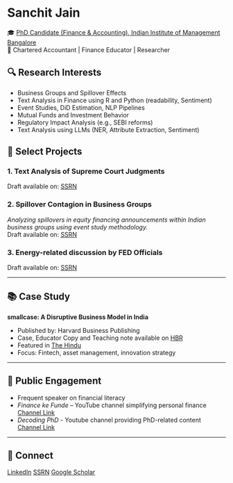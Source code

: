 # Sanchit Jain
🎓 [PhD Candidate (Finance & Accounting), Indian Institute of Management Bangalore](https://www.iimb.ac.in/node/9428)  
🧾 Chartered Accountant | Finance Educator | Researcher  


## 🔍 Research Interests
- Business Groups and Spillover Effects
- Text Analysis in Finance using R and Python (readability, Sentiment)
- Event Studies, DiD Estimation, NLP Pipelines
- Mutual Funds and Investment Behavior
- Regulatory Impact Analysis (e.g., SEBI reforms)
- Text Analysis using LLMs (NER, Attribute Extraction, Sentiment)

## 📄 Select Projects

### 1. **Text Analysis of Supreme Court Judgments**  
Draft available on: [SSRN](https://papers.ssrn.com/sol3/papers.cfm?abstract_id=5054963)

### 2. **Spillover Contagion in Business Groups**  
*Analyzing spillovers in equity financing announcements within Indian business groups using event study methodology.*  
Draft available on: [SSRN](https://papers.ssrn.com/sol3/papers.cfm?abstract_id=4688843)

### 3. **Energy-related discussion by FED Officials**
Draft available on: [SSRN](https://papers.ssrn.com/sol3/papers.cfm?abstract_id=4839404)

---

## 📚 Case Study

**smallcase: A Disruptive Business Model in India**  
- Published by: Harvard Business Publishing
- Case, Educator Copy and Teaching note available on [HBR](https://hbsp.harvard.edu/product/IM025B-PDF-ENG) 
- Featured in [The Hindu](https://www.thehindu.com/business/doctoral-scholar-sanchit-jain-submits-case-study-on-fintech-start-up-smallcase/article69044555.ece)
- Focus: Fintech, asset management, innovation strategy  


---

## 🎤 Public Engagement

- Frequent speaker on financial literacy
- *Finance ke Funde* – YouTube channel simplifying personal finance [Channel Link](https://www.youtube.com/@FinanceKeFunde)
- *Decoding PhD* - Youtube channel providing PhD-related content [Channel Link](https://www.youtube.com/@DecodingPhD)

---

## 🔗 Connect

[LinkedIn](https://www.linkedin.com/in/jainsanchit)
[SSRN](https://papers.ssrn.com/sol3/cf_dev/AbsByAuth.cfm?per_id=4748731)
[Google Scholar](https://scholar.google.com/citations?user=PTLxJsEAAAAJ)

<!---
ca-sanchit-jain/ca-sanchit-jain is a ✨ special ✨ repository because its `README.md` (this file) appears on your GitHub profile.
You can click the Preview link to take a look at your changes.
--->
